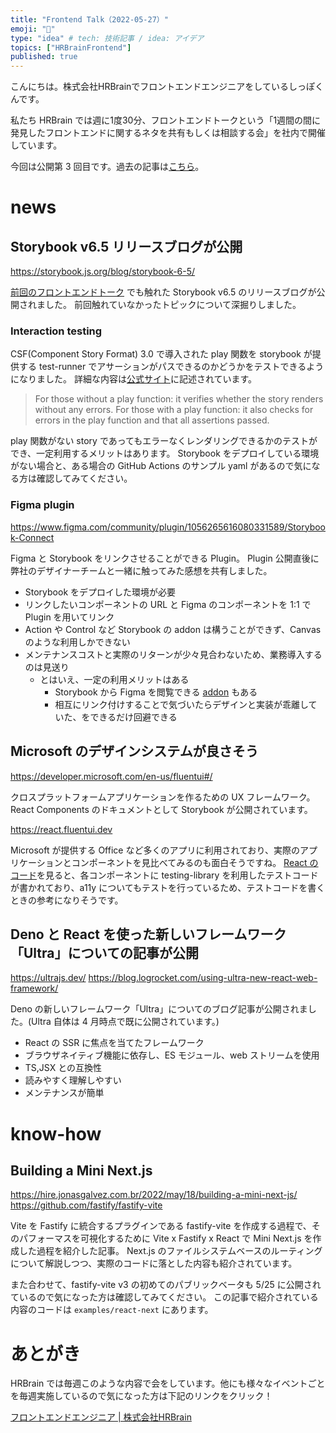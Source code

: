 ```yaml
---
title: "Frontend Talk（2022-05-27）"
emoji: "🧠"
type: "idea" # tech: 技術記事 / idea: アイデア
topics: ["HRBrainFrontend"]
published: true
---
```


<!-- prettier-ignore-start -->
<!-- textlint-disable -->
こんにちは。株式会社HRBrainでフロントエンドエンジニアをしているしっぽくんです。

私たち HRBrain では週に1度30分、フロントエンドトークという「1週間の間に発見したフロントエンドに関するネタを共有もしくは相談する会」を社内で開催しています。  

今回は公開第 3 回目です。過去の記事は[こちら](https://zenn.dev/topics/hrbrainfrontend)。
<!-- textlint-enable -->
<!-- prettier-ignore-end -->

# news

## Storybook v6.5 リリースブログが公開

https://storybook.js.org/blog/storybook-6-5/

[前回のフロントエンドトーク](https://zenn.dev/hrbrain/articles/frontend-talk-2022-05-20#storybook-v6.5.0-release%EF%BC%81) でも触れた Storybook v6.5 のリリースブログが公開されました。
前回触れていなかったトピックについて深掘りしました。

### Interaction testing

CSF(Component Story Format) 3.0 で導入された play 関数を storybook が提供する test-runner でアサーションがパスできるのかどうかをテストできるようになりました。
詳細な内容は[公式サイト](https://storybook.js.org/docs/react/writing-tests/test-runner)に記述されています。

> For those without a play function: it verifies whether the story renders without any errors.
> For those with a play function: it also checks for errors in the play function and that all assertions passed.

play 関数がない story であってもエラーなくレンダリングできるかのテストができ、一定利用するメリットはあります。
Storybook をデプロイしている環境がない場合と、ある場合の GitHub Actions のサンプル yaml があるので気になる方は確認してみてください。

### Figma plugin

https://www.figma.com/community/plugin/1056265616080331589/Storybook-Connect

Figma と Storybook をリンクさせることができる Plugin。
Plugin 公開直後に弊社のデザイナーチームと一緒に触ってみた感想を共有しました。

- Storybook をデプロイした環境が必要
- リンクしたいコンポーネントの URL と Figma のコンポーネントを 1:1 で Plugin を用いてリンク
- Action や Control など Storybook の addon は構うことができず、Canvas のような利用しかできない
- メンテナンスコストと実際のリターンが少々見合わないため、業務導入するのは見送り
  - とはいえ、一定の利用メリットはある
    - Storybook から Figma を閲覧できる [addon](https://storybook.js.org/addons/storybook-addon-designs) もある
    - 相互にリンク付けすることで気づいたらデザインと実装が乖離していた、をできるだけ回避できる

## Microsoft のデザインシステムが良さそう

https://developer.microsoft.com/en-us/fluentui#/

クロスプラットフォームアプリケーションを作るための UX フレームワーク。
React Components のドキュメントとして Storybook が公開されています。

https://react.fluentui.dev

Microsoft が提供する Office など多くのアプリに利用されており、実際のアプリケーションとコンポーネントを見比べてみるのも面白そうですね。
[React のコード](https://github.com/microsoft/fluentui/tree/master/packages/react)を見ると、各コンポーネントに testing-library を利用したテストコードが書かれており、a11y についてもテストを行っているため、テストコードを書くときの参考になりそうです。

## Deno と React を使った新しいフレームワーク「Ultra」についての記事が公開

https://ultrajs.dev/
https://blog.logrocket.com/using-ultra-new-react-web-framework/

Deno の新しいフレームワーク「Ultra」についてのブログ記事が公開されました。(Ultra 自体は 4 月時点で既に公開されています。)

- React の SSR に焦点を当てたフレームワーク
- ブラウザネイティブ機能に依存し、ES モジュール、web ストリームを使用
- TS,JSX との互換性
- 読みやすく理解しやすい
- メンテナンスが簡単

# know-how

## Building a Mini Next.js

https://hire.jonasgalvez.com.br/2022/may/18/building-a-mini-next-js/
https://github.com/fastify/fastify-vite

Vite を Fastify に統合するプラグインである fastify-vite を作成する過程で、そのパフォーマスを可視化するために Vite x Fastify x React で Mini Next.js を作成した過程を紹介した記事。
Next.js のファイルシステムベースのルーティングについて解説しつつ、実際のコードに落とした内容も紹介されています。

また合わせて、fastify-vite v3 の初めてのパブリックベータも 5/25 に公開されているので気になった方は確認してみてください。
この記事で紹介されている内容のコードは `examples/react-next` にあります。

<!-- prettier-ignore-start -->
<!-- textlint-disable -->
# あとがき
HRBrain では毎週このような内容で会をしています。他にも様々なイベントごとを毎週実施しているので気になった方は下記のリンクをクリック！

[フロントエンドエンジニア | 株式会社HRBrain](https://hrmos.co/pages/hrbrain/jobs/2110210)
<!-- textlint-enable -->
<!-- prettier-ignore-end -->
